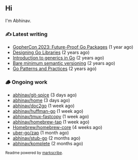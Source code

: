 ## Hi

I'm Abhinav.

### ✍️ Latest writing


- [GopherCon 2023: Future-Proof Go Packages](https://abhinavg.net/2023/09/27/future-proof-packages/) (1 year ago)
- [Designing Go Libraries](https://abhinavg.net/2022/12/06/designing-go-libraries/) (2 years ago)
- [Introduction to generics in Go](https://abhinavg.net/2022/11/23/generics-intro/) (2 years ago)
- [Bare minimum semantic versioning](https://abhinavg.net/2022/11/07/semver/) (2 years ago)
- [Go Patterns and Practices](https://abhinavg.net/2022/09/19/go-patterns-and-practices-talk/) (2 years ago)

### 🪵 Ongoing work


- [abhinav/git-spice](https://github.com/abhinav/git-spice) (3 days ago)
- [abhinav/home](https://github.com/abhinav/home) (3 days ago)
- [abhinav/doc2go](https://github.com/abhinav/doc2go) (1 week ago)
- [abhinav/huffman-go](https://github.com/abhinav/huffman-go) (1 week ago)
- [abhinav/tmux-fastcopy](https://github.com/abhinav/tmux-fastcopy) (1 week ago)
- [abhinav/homebrew-tap](https://github.com/abhinav/homebrew-tap) (1 week ago)
- [Homebrew/homebrew-core](https://github.com/Homebrew/homebrew-core) (4 weeks ago)
- [uber-go/zap](https://github.com/uber-go/zap) (1 month ago)
- [abhinav/stub-go](https://github.com/abhinav/stub-go) (2 months ago)
- [abhinav/komplete](https://github.com/abhinav/komplete) (2 months ago)

<sub>Readme powered by [markscribe](https://github.com/muesli/markscribe).</sub>
